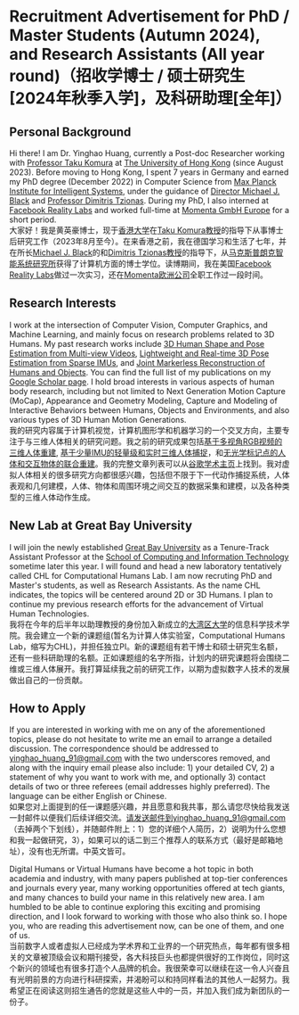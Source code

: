 # Recruitment Advertisement for PhD / Master Students (Autumn 2024), and Research Assistants (All year round)（招收学博士 / 硕士研究生[2024年秋季入学]，及科研助理[全年]）

## Personal Background
Hi there! I am Dr. Yinghao Huang, currently a Post-doc Researcher working with [Professor Taku Komura](https://i.cs.hku.hk/~taku/) at [The University of Hong Kong](https://www.hku.hk/) (since August 2023). Before moving to Hong Kong, I spent 7 years in Germany and earned my PhD degree (December 2022) in Computer Science from [Max Planck Institute for Intelligent Systems](https://is.mpg.de/), under the guidance of [Director Michael J. Black](https://ps.is.mpg.de/person/black) and [Professor Dimitris Tzionas](https://dtzionas.com/). During my PhD, I also interned at [Facebook Reality Labs](https://about.meta.com/realitylabs/) and worked full-time at [Momenta GmbH Europe](https://www.momenta.cn/en/) for a short period.\
大家好！我是黄英豪博士，现于[香港大学](https://www.hku.hk/)在[Taku Komura教授](https://i.cs.hku.hk/~taku/)的指导下从事博士后研究工作（2023年8月至今）。在来香港之前，我在德国学习和生活了七年，并在所长[Michael J. Black](https://ps.is.mpg.de/person/black)的和[Dimitris Tzionas教授](https://dtzionas.com/)的指导下，从[马克斯普朗克智能系统研究所](https://is.mpg.de/)获得了计算机方面的博士学位。读博期间，我在美国[Facebook Reality Labs](https://about.meta.com/realitylabs/)做过一次实习，还在[Momenta欧洲公司](https://www.momenta.cn/en/)全职工作过一段时间。

## Research Interests
I work at the intersection of Computer Vision, Computer Graphics, and Machine Learning, and mainly focus on research problems related to 3D Humans. My past research works include [3D Human Shape and Pose Estimation from Multi-view Videos](https://ps.is.mpg.de/publications/muvs-3dv-2017), [Lightweight and Real-time 3D Pose Estimation from Sparse IMUs](https://dip.is.tue.mpg.de/), and [Joint Markerless Reconstruction of Humans and Objects](https://intercap.is.tue.mpg.de/). You can find the full list of my publications on my [Google Scholar page](https://scholar.google.com/citations?user=C3KJzwEAAAAJ). I hold broad interests in various aspects of human body research, including but not limited to Next Generation Motion Capture (MoCap), Appearance and Geometry Modeling, Capture and Modeling of Interactive Behaviors between Humans, Objects and Environments, and also various types of 3D Human Motion Generations.\
我的研究内容属于计算机视觉，计算机图形学和机器学习的一个交叉方向，主要专注于与三维人体相关的研究问题。我之前的研究成果包括[基于多视角RGB视频的三维人体重建](https://ps.is.mpg.de/publications/muvs-3dv-2017), [基于少量IMU的轻量级和实时三维人体捕捉](https://dip.is.tue.mpg.de/)，和[无光学标记点的人体和交互物体的联合重建](https://intercap.is.tue.mpg.de/)。我的完整文章列表可以从[谷歌学术主页](https://scholar.google.com/citations?user=C3KJzwEAAAAJ)上找到。我对虚拟人体相关的很多研究方向都很感兴趣，包括但不限于下一代动作捕捉系统，人体表观和几何建模，人体、物体和周围环境之间交互的数据采集和建模，以及各种类型的三维人体动作生成。

## New Lab at Great Bay University
I will join the newly established [Great Bay University](https://www.gbu.edu.cn/?lang=en) as a Tenure-Track Assistant Professor at the [School of Computing and Information Technology](https://www.gbu.edu.cn/menu/177) sometime later this year. I will found and head a new laboratory tentatively called CHL for Computational Humans Lab. I am now recruting PhD and Master's students, as well as Research Assistants. As the name CHL indicates, the topics will be centered around 2D or 3D Humans. I plan to continue my previous research efforts for the advancement of Virtual Human Technologies.\
我将在今年的后半年以助理教授的身份加入新成立的[大湾区大学](https://www.gbu.edu.cn/?lang=en)的信息科学技术学院。我会建立一个新的课题组(暂名为计算人体实验室，Computational Humans Lab，缩写为CHL)，并担任独立PI。新的课题组有若干博士和硕士研究生名额，还有一些科研助理的名额。正如课题组的名字所指，计划内的研究课题将会围绕二维或三维人体展开。我打算延续我之前的研究工作，以期为虚拟数字人技术的发展做出自己的一份贡献。

## How to Apply
If you are interested in working with me on any of the aforementioned topics, please do not hesitate to write me an email to arrange a detailed discussion. The correspondence should be addressed to yinghao_huang_91@gmail.com with the two underscores removed, and along with the inquiry email please also include: 1) your detailed CV, 2) a statement of why you want to work with me, and optionally 3) contact details of two or three referees (email addresses highly preferred). The language can be either English or Chinese.\
如果您对上面提到的任一课题感兴趣，并且愿意和我共事，那么请您尽快给我发送一封邮件以便我们后续详细交流。请发送邮件到yinghao_huang_91@gmail.com（去掉两个下划线），并随邮件附上：1）您的详细个人简历，2）说明为什么您想和我一起做研究，3），如果可以的话二到三个推荐人的联系方式（最好是邮箱地址），没有也无所谓。中英文皆可。

Digital Humans or Virtual Humans have become a hot topic in both academia and industry, with many papers published at top-tier conferences and journals every year, many working opportunities offered at tech giants, and many chances to build your name in this relatively new area. I am humbled to be able to continue exploring this exciting and promising direction, and I look forward to working with those who also think so. I hope you, who are reading this advertisement now, can be one of them, and one of us.\
当前数字人或者虚拟人已经成为学术界和工业界的一个研究热点，每年都有很多相关的文章被顶级会议和期刊接受，各大科技巨头也都提供很好的工作岗位，同时这个新兴的领域也有很多打造个人品牌的机会。我很荣幸可以继续在这一令人兴奋且有光明前景的方向进行科研探索，并渴盼可以和持同样看法的其他人一起努力。我希望正在阅读这则招生通告的您就是这些人中的一员，并加入我们成为新团队的一份子。
